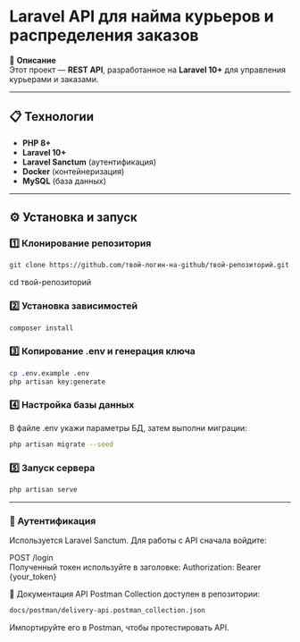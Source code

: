 # Laravel API для найма курьеров и распределения заказов

📌 **Описание**  
Этот проект — **REST API**, разработанное на **Laravel 10+** для управления курьерами и заказами.

---

## 📋 Технологии
- **PHP 8+**
- **Laravel 10+**
- **Laravel Sanctum** (аутентификация)
- **Docker** (контейнеризация)
- **MySQL** (база данных)

---

## ⚙️ Установка и запуск

### 1️⃣ Клонирование репозитория
```bash
git clone https://github.com/твой-логин-на-github/твой-репозиторий.git
```
cd твой-репозиторий

### 2️⃣ Установка зависимостей
```bash
composer install
```

### 3️⃣ Копирование .env и генерация ключа
```bash
cp .env.example .env
php artisan key:generate
```

### 4️⃣ Настройка базы данных
В файле .env укажи параметры БД, затем выполни миграции:
```bash
php artisan migrate --seed
```

### 5️⃣ Запуск сервера
```bash
php artisan serve
```
---
### 🔑 Аутентификация
Используется Laravel Sanctum. Для работы с API сначала войдите:

POST /login  
Полученный токен используйте в заголовке:
Authorization: Bearer {your_token}

📄 Документация API
Postman Collection доступен в репозитории:
```bash
docs/postman/delivery-api.postman_collection.json
```
Импортируйте его в Postman, чтобы протестировать API.
